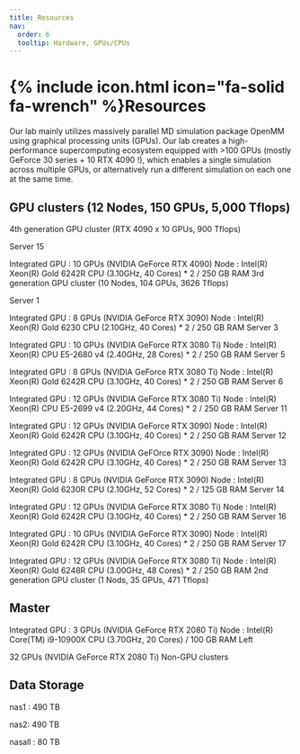 ```yaml
---
title: Resources
nav:
  order: 6
  tooltip: Hardware, GPUs/CPUs
---
```


# {% include icon.html icon="fa-solid fa-wrench" %}Resources

Our lab mainly utilizes massively parallel MD simulation package OpenMM using graphical processing units (GPUs). Our lab creates a high-performance supercomputing ecosystem equipped with >100 GPUs (mostly GeForce 30 series + 10 RTX 4090 !), which enables a single simulation across multiple GPUs, or alternatively run a different simulation on each one at the same time.

## GPU clusters (12 Nodes, 150 GPUs, 5,000 Tflops)

4th generation GPU cluster (RTX 4090 x 10 GPUs, 900 Tflops)

Server 15

Integrated GPU : 10 GPUs (NVIDIA GeForce RTX 4090)
Node : Intel(R) Xeon(R) Gold 6242R CPU (3.10GHz, 40 Cores) * 2 / 250 GB RAM
3rd generation GPU cluster (10 Nodes, 104 GPUs, 3626 Tflops)

Server 1

Integrated GPU : 8 GPUs (NVIDIA GeForce RTX 3090)
Node : Intel(R) Xeon(R) Gold 6230 CPU (2.10GHz, 40 Cores) * 2 / 250 GB RAM
Server 3

Integrated GPU : 10 GPUs (NVIDIA GeForce RTX 3080 Ti)
Node : Intel(R) Xeon(R) CPU E5-2680 v4 (2.40GHz, 28 Cores) * 2 / 250 GB RAM
Server 5

Integrated GPU : 8 GPUs (NVIDIA GeForce RTX 3080 Ti)
Node : Intel(R) Xeon(R) Gold 6242R CPU (3.10GHz, 40 Cores) * 2 / 250 GB RAM
Server 6

Integrated GPU : 12 GPUs (NVIDIA GeForce RTX 3080 Ti)
Node : Intel(R) Xeon(R) CPU E5-2699 v4 (2.20GHz, 44 Cores) * 2 / 250 GB RAM
Server 11

Integrated GPU : 12 GPUs (NVIDIA GeForce RTX 3090)
Node : Intel(R) Xeon(R) Gold 6242R CPU (3.10GHz, 40 Cores) * 2 / 250 GB RAM
Server 12

Integrated GPU : 12 GPUs (NVIDIA GeFOrce RTX 3090)
Node : Intel(R) Xeon(R) Gold 6242R CPU (3.10GHz, 40 Cores) * 2 / 250 GB RAM
Server 13

Integrated GPU : 8 GPUs (NVIDIA GeForce RTX 3090)
Node : Intel(R) Xeon(R) Gold 6230R CPU (2.10GHz, 52 Cores) * 2 / 125 GB RAM
Server 14

Integrated GPU : 12 GPUs (NVIDIA GeForce RTX 3080 Ti)
Node : Intel(R) Xeon(R) Gold 6242R CPU (3.10GHz, 40 Cores) * 2 / 250 GB RAM
Server 16

Integrated GPU : 10 GPUs (NVIDIA GeForce RTX 3090)
Node : Intel(R) Xeon(R) Gold 6242R CPU (3.10GHz, 40 Cores) * 2 / 250 GB RAM
Server 17

Integrated GPU : 12 GPUs (NVIDIA GeForce RTX 3080 Ti)
Node : Intel(R) Xeon(R) Gold 6248R CPU (3.00GHz, 48 Cores) * 2 / 250 GB RAM
2nd generation GPU cluster (1 Nods, 35 GPUs, 471 Tflops)

## Master

Integrated GPU : 3 GPUs (NVIDIA GeForce RTX 2080 Ti)
Node : Intel(R) Core(TM) i9-10900X CPU (3.70GHz, 20 Cores) / 100 GB RAM
Left

32 GPUs (NVIDIA GeForce RTX 2080 Ti)
Non-GPU clusters

## Data Storage

nas1 : 490 TB

nas2: 490 TB

nasall : 80 TB
